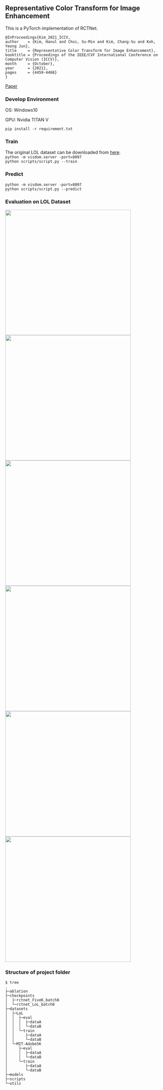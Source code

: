 ## Representative Color Transform for Image Enhancement
This is a PyTorch implementation of RCTNet. 

```
@InProceedings{Kim_2021_ICCV,
author    = {Kim, Hanul and Choi, Su-Min and Kim, Chang-Su and Koh, Yeong Jun},
title     = {Representative Color Transform for Image Enhancement},
booktitle = {Proceedings of the IEEE/CVF International Conference on Computer Vision (ICCV)},
month     = {October},
year      = {2021},
pages     = {4459-4468}
}
```
[Paper](https://openaccess.thecvf.com/content/ICCV2021/html/Kim_Representative_Color_Transform_for_Image_Enhancement_ICCV_2021_paper.html)


### Develop Environment
OS: Windows10

GPU: Nvidia TITAN V

```pip install -r requirement.txt```

### Train
The original LOL dataset can be downloaded from [here](https://daooshee.github.io/BMVC2018website/).  
```python -m visdom.server -port=8097```</br>
```python scripts/script.py --train```

### Predict
```python -m visdom.server -port=8097```</br>
```python scripts/script.py --predict```

### Evaluation on LOL Dataset
<img src="figures/79.png" width="400px"/><img src="figures/79_enhanced.png" width="400px"/>
<img src="figures/111.png" width="400px"/><img src="figures/111_enhanced.png" width="400px"/>
<img src="figures/146.png" width="400px"/><img src="figures/146_enhanced.png" width="400px"/>

### Structure of project folder
```
$ tree
.
├─ablation
├─checkpoints
│  ├─rctnet_FiveK_batch8
│  └─rctnet_LoL_batch8
├─datasets
│  ├─LoL
│  │  ├─eval
│  │  │  ├─dataA
│  │  │  └─dataB
│  │  └─train
│  │     ├─dataA
│  │     └─dataB
│  └─MIT-Adobe5K
│     ├─eval
│     │  ├─dataA
│     │  └─dataB
│     └─train
│        ├─dataA
│        └─dataB
├─models
├─scripts
└─utils
```